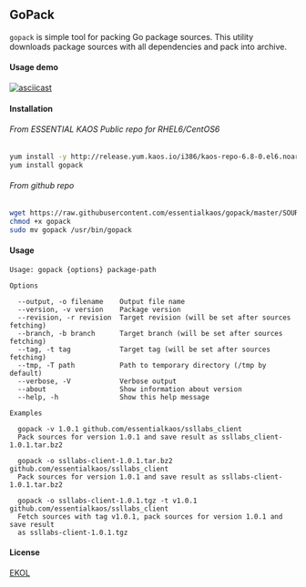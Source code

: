 ## GoPack

`gopack` is simple tool for packing Go package sources. This utility downloads package sources with all dependencies and pack into archive.

#### Usage demo

[![asciicast](https://asciinema.org/a/44298.png)](https://asciinema.org/a/44298)

#### Installation

###### From ESSENTIAL KAOS Public repo for RHEL6/CentOS6

```bash
yum install -y http://release.yum.kaos.io/i386/kaos-repo-6.8-0.el6.noarch.rpm
yum install gopack
```

###### From github repo

```bash
wget https://raw.githubusercontent.com/essentialkaos/gopack/master/SOURCES/gopack
chmod +x gopack
sudo mv gopack /usr/bin/gopack
```

#### Usage

```
Usage: gopack {options} package-path

Options

  --output, -o filename    Output file name
  --version, -v version    Package version
  --revision, -r revision  Target revision (will be set after sources fetching)
  --branch, -b branch      Target branch (will be set after sources fetching)
  --tag, -t tag            Target tag (will be set after sources fetching)
  --tmp, -T path           Path to temporary directory (/tmp by default)
  --verbose, -V            Verbose output
  --about                  Show information about version
  --help, -h               Show this help message

Examples

  gopack -v 1.0.1 github.com/essentialkaos/ssllabs_client
  Pack sources for version 1.0.1 and save result as ssllabs_client-1.0.1.tar.bz2

  gopack -o ssllabs-client-1.0.1.tar.bz2 github.com/essentialkaos/ssllabs_client
  Pack sources for version 1.0.1 and save result as ssllabs-client-1.0.1.tar.bz2

  gopack -o ssllabs-client-1.0.1.tgz -t v1.0.1 github.com/essentialkaos/ssllabs_client
  Fetch sources with tag v1.0.1, pack sources for version 1.0.1 and save result 
  as ssllabs-client-1.0.1.tgz

```

#### License

[EKOL](https://essentialkaos.com/ekol)
